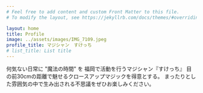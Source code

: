 ```yaml
---
# Feel free to add content and custom Front Matter to this file.
# To modify the layout, see https://jekyllrb.com/docs/themes/#overriding-theme-defaults

layout: home
title: Profile
image: ../assets/images/IMG_7109.jpeg
profile_title: マジシャン　すけっち
# list_title: List title
---
```


何気ない日常に "魔法の時間" を
福岡で活動を行うマジシャン『すけっち』
目の前30cmの距離で魅せるクロースアップマジックを得意とする。
まったりとした雰囲気の中で生み出される不思議をぜひお楽しみください。